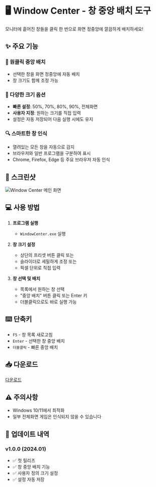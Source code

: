 # 🖥️ Window Center - 창 중앙 배치 도구

모니터에 흩어진 창들을 클릭 한 번으로 화면 정중앙에 깔끔하게 배치하세요!

## ✨ 주요 기능

### 🎯 원클릭 중앙 배치
- 선택한 창을 화면 정중앙에 자동 배치
- 창 크기도 함께 조정 가능

### 📐 다양한 크기 옵션
- **빠른 설정**: 50%, 70%, 80%, 90%, 전체화면
- **사용자 지정**: 원하는 크기를 직접 입력
- 설정은 자동 저장되어 다음 실행 시에도 유지

### 🔍 스마트한 창 인식
- 열려있는 모든 창을 자동으로 감지
- 브라우저와 일반 프로그램을 구분하여 표시
- Chrome, Firefox, Edge 등 주요 브라우저 자동 인식

## 📸 스크린샷

![Window Center 메인 화면](https://github.com/user-attachments/assets/8455d6af-cb50-4c74-bfab-b33078586a1d)


## 💻 사용 방법

1. **프로그램 실행**
   - `WindowCenter.exe` 실행

2. **창 크기 설정**
   - 상단의 프리셋 버튼 클릭 또는
   - 슬라이더로 세밀하게 조정 또는
   - 픽셀 단위로 직접 입력

3. **창 선택 및 배치**
   - 목록에서 원하는 창 선택
   - "중앙 배치" 버튼 클릭 또는 Enter 키
   - 더블클릭으로도 바로 실행 가능

## ⌨️ 단축키

- `F5` - 창 목록 새로고침
- `Enter` - 선택한 창 중앙 배치
- `더블클릭` - 빠른 중앙 배치

## 📥 다운로드

[다운로드](https://github.com/qaws1122/WindowCenter/releases/tag/qaws1122)

## ⚠️ 주의사항

- Windows 10/11에서 최적화
- 일부 전체화면 게임은 인식되지 않을 수 있습니다

## 📝 업데이트 내역

### v1.0.0 (2024.01)
- ✅ 첫 릴리즈
- ✅ 창 중앙 배치 기능
- ✅ 사용자 정의 크기 설정
- ✅ 설정 자동 저장
